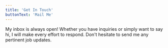 ```yaml
---
title: 'Get In Touch'
buttonText: 'Mail Me'
---
```

My inbox is always open! Whether you have inquiries or simply want to say hi, I will make every effort to respond. Don't hesitate to send me any pertinent job updates.